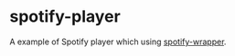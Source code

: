 # spotify-player
A example of Spotify player which using [spotify-wrapper](https://github.com/gabriel-hahn/spotify-wrapper).
